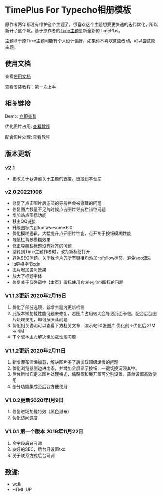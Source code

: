# TimePlus For Typecho相册模板

原作者两年都没有维护这个主题了，很喜欢这个主题想要更快速的迭代优化，所以新开了这个坑。基于原作者的[Time主题](github.com/wclk/time)更新全新的TimePlus。

主题基于原Time主题可能有个人设计偏好，如果你不喜欢这些改动，可以尝试原主题。

## 使用文档

查看[使用文档](https://github.com/zhheo/TimePlus/wiki)

查看安装教程：[第一次上手](https://github.com/zhheo/TimePlus/wiki/%E7%AC%AC%E4%B8%80%E6%AC%A1%E4%B8%8A%E6%89%8B)

## 相关链接

Demo: [立即查看](https://plog.zhheo.com/)

优化图片占用: [查看教程](https://github.com/zhheo/TimePlus/wiki/Time%E7%9B%B8%E5%86%8C%E5%9B%BE%E5%86%8C%E4%BC%98%E5%8C%96%E6%96%B9%E6%A1%88-%E7%BC%A9%E7%95%A5%E5%9B%BE%E5%8E%8B%E7%BC%A9%E5%92%8Cwebp%E8%87%AA%E9%80%82%E5%BA%94)

配合图片处理: [查看教程](https://github.com/zhheo/TimePlus/wiki/%E9%98%BF%E9%87%8C%E4%BA%91oss%E3%80%81%E5%8F%88%E6%8B%8D%E4%BA%91%E5%82%A8%E5%AD%98%E7%AD%89%E5%82%A8%E5%AD%98%E6%A1%B6%E5%9B%BE%E7%89%87%E5%A4%84%E7%90%86%E4%BB%8B%E7%BB%8D-%E2%80%93%E9%85%8D%E5%90%88-Time%E6%97%B6%E5%85%89%E7%9B%B8%E5%86%8C%E4%BD%BF%E7%94%A8)

## 版本更新

### v2.1

- 更改关于我弹窗关于主题的链接，链接到本仓库

### v2.0 20221008

- 修复了点击图片后底部的导航栏会被隐藏的问题
- 修复图片数量不足的时候点击图片导航栏错位问题
- 增加站点图标功能
- 移出QQ链接
- 升级图标库到fontawesome 6.0
- 优化模糊逻辑，大幅提升点开图片性能，点开关于按钮模糊性能
- 导航栏背景模糊效果
- 修正导航栏标题没有对齐的问题
- 跳转到Time主题作者时，改为新标签打开
- 避免SEO问题，关于我卡片的所有链接均添加nofollow标签，避免seo流失
- jq更换字节cdn
- 图片增加圆角效果
- 放大了标题字体
- 修复关于我弹窗中【主页】图标使用的telegram图标的问题

### V1.1.3更新 2020年2月15日

1. 优化了部分选项，新增主题内更新检测
2. 此版本懒加载性能问题未修复，若图片占用较大会导致页面卡顿。配合后台图片处理使用，即可解决此问题
3. 优化相关说明可以查看下方相关文章，演示站60张图片 优化前→优化后  31M → 4M
4. 下个版本主力解决懒加载性能问题

### V1.1.2更新 2020年2月11日

1. 新增瀑布流懒加载，解决图片多了后加载超级缓慢的问题
2. 优化浏览器侧边进度条，并增加全屏显示按钮，一键切换沉浸其中。
3. 后台新增自定义图片处理格式，缩略图和展开图可分别设置。简单设置高效使用
4. 部分功能集成至后台方便使用

### V1.0.2更新2020年1月9日

1. 修复进场加载特效（黑色瀑布）
2. 优化访问速度

### V1.0.1 第一个版本 2019年11月22日

1. 多字段后台可调
2. 友好的SEO，后台可设置tkd
3. 关于联系方式后台可调

## 致谢:

- wclk
- HTML UP
